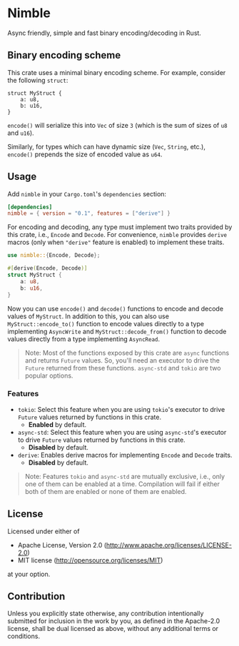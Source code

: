 # Nimble

Async friendly, simple and fast binary encoding/decoding in Rust.

## Binary encoding scheme

This crate uses a minimal binary encoding scheme. For example, consider the following `struct`:

```
struct MyStruct {
    a: u8,
    b: u16,
}
```

`encode()` will serialize this into `Vec` of size `3` (which is the sum of sizes of `u8` and `u16`).

Similarly, for types which can have dynamic size (`Vec`, `String`, etc.), `encode()` prepends the size of encoded value
as `u64`.

## Usage

Add `nimble` in your `Cargo.toml`'s `dependencies` section:

```toml
[dependencies]
nimble = { version = "0.1", features = ["derive"] }
```

For encoding and decoding, any type must implement two traits provided by this crate, i.e., `Encode` and `Decode`. For
convenience, `nimble` provides `derive` macros (only when `"derive"` feature is enabled) to implement these traits.

```rust
use nimble::{Encode, Decode};

#[derive(Encode, Decode)]
struct MyStruct {
    a: u8,
    b: u16,
}
```

Now you can use `encode()` and `decode()` functions to encode and decode values of `MyStruct`. In addition to this, you
can also use `MyStruct::encode_to()` function to encode values directly to a type implementing `AsyncWrite` and
`MyStruct::decode_from()` function to decode values directly from a type implementing `AsyncRead`.

> Note: Most of the functions exposed by this crate are `async` functions and returns `Future` values. So, you'll need
an executor to drive the `Future` returned from these functions. `async-std` and `tokio` are two popular options.

### Features

- `tokio`: Select this feature when you are using `tokio`'s executor to drive `Future` values returned by functions in
  this crate.
  - **Enabled** by default.
- `async-std`: Select this feature when you are using `async-std`'s executor to drive `Future` values returned by
  functions in this crate.
  - **Disabled** by default.
- `derive`: Enables derive macros for implementing `Encode` and `Decode` traits.
  - **Disabled** by default.

> Note: Features `tokio` and `async-std` are mutually exclusive, i.e., only one of them can be enabled at a time.
Compilation will fail if either both of them are enabled or none of them are enabled.

## License

Licensed under either of

- Apache License, Version 2.0 (http://www.apache.org/licenses/LICENSE-2.0)
- MIT license (http://opensource.org/licenses/MIT)

at your option.

## Contribution

Unless you explicitly state otherwise, any contribution intentionally submitted for inclusion in the work by you, as 
defined in the Apache-2.0 license, shall be dual licensed as above, without any additional terms or conditions.

